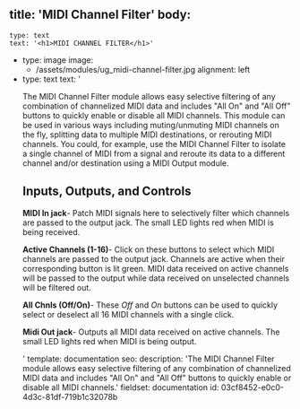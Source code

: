 title: 'MIDI Channel Filter'
body:
  -
    type: text
    text: '<h1>MIDI CHANNEL FILTER</h1>'
  -
    type: image
    image:
      - /assets/modules/ug_midi-channel-filter.jpg
    alignment: left
  -
    type: text
    text: '<p>The MIDI Channel Filter module allows easy selective filtering of any combination of channelized MIDI data and includes "All On" and "All Off" buttons to quickly enable or disable all MIDI channels. This module can be used in various ways including muting/unmuting MIDI channels on the fly, splitting data to multiple MIDI destinations, or rerouting MIDI channels. You could, for example, use the MIDI Channel Filter to isolate a single channel of MIDI from a signal and reroute its data to a different channel and/or destination using a MIDI Output module.</p><h2><strong>Inputs, Outputs, and Controls</strong></h2><p><strong>MIDI In jack</strong>- Patch MIDI signals here to selectively filter which channels are passed to the output jack. The small LED lights red when MIDI is being received.</p><p><strong>Active Channels (1-16)</strong>- Click on these buttons to select which MIDI channels are passed to the output jack. Channels are active when their corresponding button is lit green. MIDI data received on active channels will be passed to the output while data received on unselected channels will be filtered out.</p><p><strong>All Chnls (Off/On)</strong>- These <em>Off</em> and <em>On</em> buttons can be used to quickly select or deselect all 16 MIDI channels with a single click.</p><p><strong>Midi Out jack</strong>- Outputs all MIDI data received on active channels. The small LED lights red when MIDI is being output.</p>'
template: documentation
seo:
  description: 'The MIDI Channel Filter module allows easy selective filtering of any combination of channelized MIDI data and includes "All On" and "All Off" buttons to quickly enable or disable all MIDI channels.'
fieldset: documentation
id: 03cf8452-e0c0-4d3c-81df-719b1c32078b
